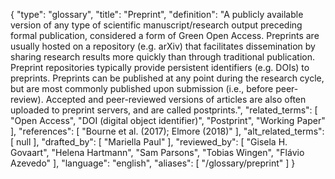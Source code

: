 {
    "type": "glossary",
    "title": "Preprint",
    "definition": "A publicly available version of any type of scientific manuscript/research output preceding formal publication, considered a form of Green Open Access. Preprints are usually hosted on a repository (e.g. arXiv) that facilitates dissemination by sharing research results more quickly than through traditional publication. Preprint repositories typically provide persistent identifiers (e.g. DOIs) to preprints. Preprints can be published at any point during the research cycle, but are most commonly published upon submission (i.e., before peer-review). Accepted and peer-reviewed versions of articles are also often uploaded to preprint servers, and are called postprints.",
    "related_terms": [
        "Open Access",
        "DOI (digital object identifier)",
        "Postprint",
        "Working Paper"
    ],
    "references": [
        "Bourne et al. (2017); Elmore (2018)"
    ],
    "alt_related_terms": [
        null
    ],
    "drafted_by": [
        "Mariella Paul"
    ],
    "reviewed_by": [
        "Gisela H. Govaart",
        "Helena Hartmann",
        "Sam Parsons",
        "Tobias Wingen",
        "Flávio Azevedo"
    ],
    "language": "english",
    "aliases": [
        "/glossary/preprint"
    ]
}